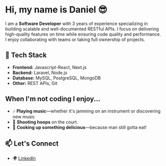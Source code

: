 # Hi, my name is Daniel 😎

I am a **Software Developer** with 3 years of experience specializing in building scalable and well-documented RESTful APIs. I focus on delivering high-quality features on time while ensuring code quality and performance. I enjoy collaborating with teams or taking full ownership of projects.
## 🔧 Tech Stack  
- **Frontend:** Javascript-React, Next.js  
- **Backend:** Laravel, Node.js  
- **Database:** MySQL, PostgreSQL, MongoDB  
- **Other:** REST APIs, Git  

##  When I'm not coding I enjoy...  
- 🎶 **Playing music**—whether it's jamming on an instrument or discovering new music  
- 🏀 **Shooting hoops** on the court.  
- 🍳 **Cooking up something delicious**—because man still gotta eat! 

## 📫 Let's Connect  
- 🌍 [LinkedIn](https://www.linkedin.com/in/daniel-prince-cyubahiro/)
